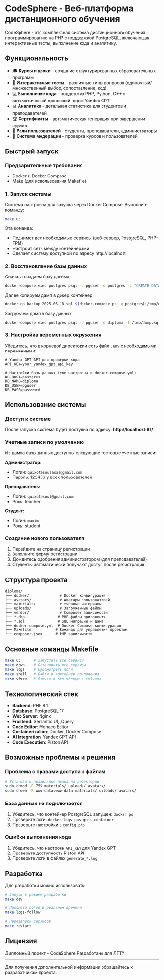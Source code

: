 # CodeSphere - Веб-платформа дистанционного обучения

CodeSphere - это комплексная система дистанционного обучения программированию на PHP с поддержкой PostgreSQL, включающая интерактивные тесты, выполнение кода и аналитику.

## Функциональность

- 🎓 **Курсы и уроки** - создание структурированных образовательных программ
- 📝 **Интерактивные тесты** - различные типы вопросов (одиночный/множественный выбор, сопоставление, код)
- 💻 **Выполнение кода** - поддержка PHP, Python, C++ с автоматической проверкой через Yandex GPT
- 📊 **Аналитика** - детальная статистика для студентов и преподавателей
- 🏆 **Сертификаты** - автоматическая генерация при завершении курсов
- 👥 **Роли пользователей** - студенты, преподаватели, администраторы
- 🔄 **Система модерации** - проверка курсов и пользователей

## Быстрый запуск

### Предварительные требования

- Docker и Docker Compose
- Make (для использования Makefile)

### 1. Запуск системы

Система настроена для запуска через Docker Compose. Выполните команду:

```bash
make up
```

Эта команда:
- Поднимет все необходимые сервисы (веб-сервер, PostgreSQL, PHP-FPM)
- Настроит сеть между контейнерами
- Сделает систему доступной по адресу http://localhost

### 2. Восстановление базы данных

Сначала создаем базу данных

```bash
docker-compose exec postgres psql -U pguser -d postgres -c "CREATE DATABASE diploma;"
```

Далее копируем дамп в докер контейнер
```bash
docker cp backup_2025-06-18.sql $(docker-compose ps -q postgres):/tmp/dump.sql
```
Загружаем дамп в базу данных
```bash
docker-compose exec postgres psql -U pguser -d diploma -f /tmp/dump.sql
```
### 3. Настройка переменных окружения

Убедитесь, что в корневой директории есть файл `.env` с необходимыми переменными:

```env
# Yandex GPT API для проверки кода
API_KEY=your_yandex_gpt_api_key

# Настройки базы данных (уже настроены в docker-compose.yml)
DB_HOST=postgres
DB_NAME=diploma
DB_USER=pguser
DB_PASS=password
```

## Использование системы

### Доступ к системе

После запуска система будет доступна по адресу: **http://localhost:81/**

### Учетные записи по умолчанию

Из дампа базы данных доступны следующие тестовые учетные записи:

**Администратор:**
- Логин: `quixotesoulasas@gmail.com`
- Пароль: 123456 у всех пользователей

**Преподаватель:**
- Логин: `quixotesoul@gmail.com`
- Роль: teacher

**Студент:**
- Логин: `maxim`
- Роль: student

### Создание нового пользователя

1. Перейдите на страницу регистрации
2. Заполните форму регистрации
3. Дождитесь одобрения администратором (для преподавателей)
4. Студенты автоматически получают доступ после регистрации

## Структура проекта

```
diploma/
├── docker/              # Docker конфигурация
├── avatars/             # Аватары пользователей
├── materials/           # Учебные материалы
├── uploads/             # Загруженные файлы
├── vendor/              # Composer зависимости
├── *.php               # PHP файлы приложения
├── *.sql               # SQL миграции и дамп
├── docker-compose.yml  # Docker Compose конфигурация
├── Makefile           # Команды для управления проектом
└── composer.json      # PHP зависимости
```

## Основные команды Makefile

```bash
make up      # Запустить все сервисы
make down    # Остановить все сервисы
make logs    # Просмотреть логи
make shell   # Войти в контейнер приложения
make clean   # Очистить контейнеры и volumes
```

## Технологический стек

- **Backend**: PHP 8.1
- **Database**: PostgreSQL 17
- **Web Server**: Nginx
- **Frontend**: Semantic UI, jQuery
- **Code Editor**: Monaco Editor
- **Containerization**: Docker, Docker Compose
- **AI Integration**: Yandex GPT API
- **Code Execution**: Piston API

## Возможные проблемы и решения

### Проблема с правами доступа к файлам

```bash
# Установить правильные права на директории
sudo chmod -R 755 materials/ uploads/ avatars/
sudo chown -R www-data:www-data materials/ uploads/ avatars/
```

### База данных не подключается

1. Убедитесь, что контейнер PostgreSQL запущен: `docker ps`
2. Проверьте логи: `docker logs postgres_container`
3. Проверьте настройки в `config.php`

### Ошибки выполнения кода

1. Убедитесь, что настроен `API_KEY` для Yandex GPT
2. Проверьте доступность Piston API
3. Проверьте логи в файлах `generate_*.log`

## Разработка

Для разработки можно использовать:

```bash
# Запуск в режиме разработки
make dev

# Просмотр логов в реальном времени
make logs-follow

# Перезапуск сервисов
make restart
```

## Лицензия

Дипломный проект - CodeSphere
Разработано для ЛГТУ 

---

Для получения дополнительной информации обращайтесь к разработчикам проекта. 